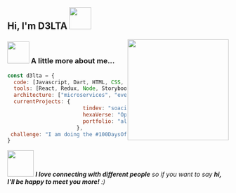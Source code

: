 <h2> Hi, I'm D3LTA <img src="https://media.giphy.com/media/mGcNjsfWAjY5AEZNw6/giphy.gif" width="50"></h2>

<img align='right' src="https://media.giphy.com/media/05bZNL3vT0toTHJrkC/giphy.gif" width="230">




### <img src="https://media.giphy.com/media/05bZNL3vT0toTHJrkC/giphy.gif" width="50"> A little more about me...  

```javascript
const d3lta = {
  code: [Javascript, Dart, HTML, CSS, Ruby, Python, Java, C#,C++],
  tools: [React, Redux, Node, Storybook, Styled-Components, Jest, Docker],
  architecture: ["microservices", "event-driven", "design system pattern"],
  currentProjects: {
                        tindev: "soacial media platform",
                        hexaVerse: "Open world mobile game",
                        portfolio: "almost done"
                      },
 challenge: "I am doing the #100DaysOfCode challenge focused on react and typescript"
}
```

<img src="https://media.giphy.com/media/LnQjpWaON8nhr21vNW/giphy.gif" width="60"> <em><b>I love connecting with different people</b> so if you want to say <b>hi, I'll be happy to meet you more!</b> :)</em>
